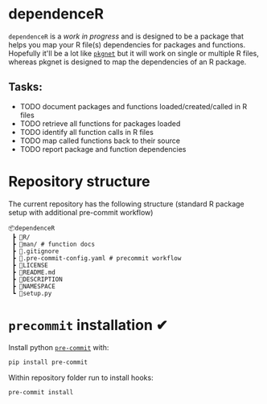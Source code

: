 # dependenceR
`dependenceR` is a _work in progress_ and is designed to be a package that helps
you map your R file(s) dependencies for packages and functions. Hopefully it'll
be a lot like [`pkgnet`](https://uptake.github.io/pkgnet/) but it will work on
single or multiple R files, whereas pkgnet is designed to map the dependencies
of an R package.

## Tasks:
- TODO document packages and functions loaded/created/called in R files
- TODO retrieve all functions for packages loaded
- TODO identify all function calls in R files
- TODO map called functions back to their source
- TODO report package and function dependencies

# Repository structure
The current repository has the following structure (standard R package setup
with additional pre-commit workflow)
```
📦dependenceR
 ┣ 📂R/
 ┣ 📂man/ # function docs
 ┣ 📜.gitignore
 ┣ 📜.pre-commit-config.yaml # precommit workflow
 ┣ 📜LICENSE
 ┣ 📜README.md
 ┣ 📜DESCRIPTION
 ┣ 📜NAMESPACE
 ┗ 📜setup.py
```

# `precommit` installation ✔

Install python [`pre-commit`](https://pre-commit.com/) with:
```bash
pip install pre-commit
```

Within repository folder run to install hooks:
```bash
pre-commit install
```
